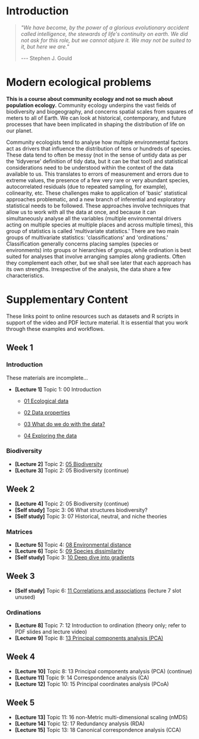 # Introduction

> *"We have become, by the power of a glorious evolutionary accident called intelligence, the stewards of life's continuity on earth. We did not ask for this role, but we cannot abjure it. We may not be suited to it, but here we are."*
>
> --- Stephen J. Gould

# Modern ecological problems

**This is a course about community ecology and not so much about population ecology.** Community ecology underpins the vast fields of biodiversity and biogeography, and concerns spatial scales from squares of meters to all of Earth. We can look at historical, contemporary, and future processes that have been implicated in shaping the distribution of life on our planet.

Community ecologists tend to analyse how multiple environmental factors act as drivers that influence the distribution of tens or hundreds of species. These data tend to often be messy (not in the sense of untidy data as per the 'tidyverse' definition of tidy data, but it can be that too!) and statistical considerations need to be understood within the context of the data available to us. This translates to errors of measurement and errors due to extreme values, the presence of a few very rare or very abundant species, autocorrelated residuals (due to repeated sampling, for example), colinearity, etc. These challenges make to application of 'basic' statistical approaches problematic, and a new branch of inferential and exploratory statistical needs to be followed. These approaches involve techniques that allow us to work with all the data at once, and because it can simultaneously analyse all the variables (multiple environmental drivers acting on multiple species at multiple places and across multiple times), this group of statistics is called 'multivariate statistics.' There are two main groups of multivariate statistics: 'classifications' and 'ordinations.' Classification generally concerns placing samples (species or environments) into groups or hierarchies of groups, while ordination is best suited for analyses that involve arranging samples along gradients. Often they complement each other, but we shall see later that each approach has its own strengths. Irrespective of the analysis, the data share a few characteristics.

# Supplementary Content

These links point to online resources such as datasets and R scripts in support of the video and PDF lecture material. It is essential that you work through these examples and workflows.

## Week 1

### Introduction

These materials are incomplete...

-   **[Lecture 1]** Topic 1: 00 Introduction

    -   [01 Ecological data](https://nbviewer.jupyter.org/github/ajsmit/Quantitative_Ecology/blob/main/jupyter_lab/01-ecological_data.ipynb)

    -   [02 Data properties](https://nbviewer.jupyter.org/github/ajsmit/Quantitative_Ecology/blob/main/jupyter_lab/02-data_properties.ipynb)

    -   [03 What do we do with the data?](https://nbviewer.jupyter.org/github/ajsmit/Quantitative_Ecology/blob/main/jupyter_lab/03-doing_data.ipynb)

    -   [04 Exploring the data](https://nbviewer.jupyter.org/github/ajsmit/Quantitative_Ecology/blob/main/jupyter_lab/04-exploring_data.ipynb)

### Biodiversity

-   **[Lecture 2]** Topic 2: [05 Biodiversity](https://github.com/ajsmit/Quantitative_Ecology/blob/main/jupyter_lab/05-biodiversity.ipynb)
-   **[Lecture 3]** Topic 2: 05 Biodiversity (continue)

## Week 2

-   **[Lecture 4]** Topic 2: 05 Biodiversity (continue)
-   **[Self study]** Topic 3: 06 What structures biodiversity?
-   **[Self study]** Topic 3: 07 Historical, neutral, and niche theories

### Matrices

-   **[Lecture 5]** Topic 4: [08 Environmental distance](https://github.com/ajsmit/Quantitative_Ecology/blob/main/jupyter_lab/08-environmental_distance.ipynb)
-   **[Lecture 6]** Topic 5: [09 Species dissimilarity](https://github.com/ajsmit/Quantitative_Ecology/blob/main/jupyter_lab/09-species_dissimilarity.ipynb)
-   **[Self study]** Topic 3: [10 Deep dive into gradients](https://github.com/ajsmit/Quantitative_Ecology/blob/main/jupyter_lab/10-deep_dive_into_gradients.ipynb)

## Week 3

-   **[Self study]** Topic 6: [11 Correlations and associations](https://github.com/ajsmit/Quantitative_Ecology/blob/main/jupyter_lab/11-correlations_and_associations.ipynb) (lecture 7 slot unused)

### Ordinations

-   **[Lecture 8]** Topic 7: 12 Introduction to ordination (theory only; refer to PDF slides and lecture video)
-   **[Lecture 9]** Topic 8: [13 Principal components analysis (PCA)](https://github.com/ajsmit/Quantitative_Ecology/blob/main/jupyter_lab/12-PCA.ipynb)

## Week 4

-   **[Lecture 10]** Topic 8: 13 Principal components analysis (PCA) (continue)
-   **[Lecture 11]** Topic 9: 14 Correspondence analysis (CA)
-   **[Lecture 12]** Topic 10: 15 Principal coordinates analysis (PCoA)

## Week 5

-   **[Lecture 13]** Topic 11: 16 non-Metric multi-dimensional scaling (nMDS)
-   **[Lecture 14]** Topic 12: 17 Redundancy analysis (RDA)
-   **[Lecture 15]** Topic 13: 18 Canonical correspondence analysis (CCA)
